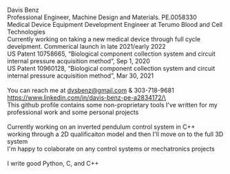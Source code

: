 Davis Benz\
Professional Engineer, Machine Design and Materials. PE.0058330\
Medical Device Equipment Development Engineer at Terumo Blood and Cell Technologies\
Currently working on taking a new medical device through full cycle develpment. Commerical launch in late 2021/early 2022\
US Patent 10758665, “Biological component collection system and circuit internal pressure acquisition method”, Sep 1, 2020\
US Patent 10960128, “Biological component collection system and circuit internal pressure acquisition method”, Mar 30, 2021\
\
You can reach me at dvsbenz@gmail.com & 303-718-9681\
https://www.linkedin.com/in/davis-benz-pe-a2834172/\
\
This github profile contains some non-proprietary tools I've written for my professional work and some personal projects\
\
Currently working on an inverted pendulum control system in C++\
working through a 2D qualificaiton model and then I'll move on to the full 3D system\
I'm happy to colaborate on any control systems or mechatronics projects\
\
I write good Python, C, and C++
